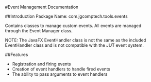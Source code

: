#Event Management Documentation

##Introduction
Package Name: com.jgcomptech.tools.events

Contains classes to manage custom events.
All events are managed through the Event Manager class.

NOTE: The JavaFX EventHandler class is not the same as the included
EventHandler class and is not compatible with the JUT event system.

##Features
- Registration and firing events
- Creation of event handlers to handle fired events
- The ability to pass arguments to event handlers